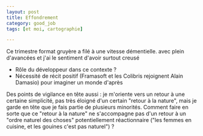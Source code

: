 ```yaml
---
layout: post
title: Effondrement
category: good_job
tags: [et moi, cartographie]

---
```


Ce trimestre format gruyère a filé à une vitesse démentielle.  avec plein d'avancées et j'ai le sentiment d'avoir surtout creusé

<!--more-->


- Rôle du développeur dans ce contexte ?
- Nécessité de récit positif (Framasoft et les Colibris rejoignent Alain Damasio) pour imaginer un monde d'après


Des points de vigilance en tête aussi : je m'oriente vers un retour à une certaine simplicité, pas très éloigné d'un certain "retour à la nature", mais je garde en tête que je fais partie de plusieurs minorités. Comment faire en sorte que ce "retour à la nature" ne s'accompagne pas d'un retour à un "ordre naturel des choses" potentiellement réactionnaire ("les femmes en cuisine, et les gouines c'est pas naturel") ?